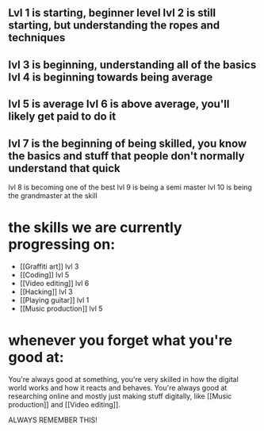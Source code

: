 Lvl 1 is starting, beginner level
lvl 2 is still starting, but understanding the ropes and techniques
-
lvl 3 is beginning, understanding all of the basics
lvl 4 is beginning towards being average
-
lvl 5 is average
lvl 6 is above average, you'll likely get paid to do it
-
lvl 7 is the beginning of being skilled, you know the basics and stuff that people don't normally understand that quick
-
lvl 8 is becoming one of the best
lvl 9 is being a semi master
lvl 10 is being the grandmaster at the skill

# the skills we are currently progressing on:

- [[Graffiti art]] lvl 3
- [[Coding]] lvl 5
- [[Video editing]] lvl 6
- [[Hacking]] lvl 3
- [[Playing guitar]] lvl 1
- [[Music production]] lvl 5

# whenever you forget what you're good at:

You're always good at something, you're very skilled in how the digital world works and how it reacts and behaves. You're always good at researching online and mostly just making stuff digitally, like [[Music production]] and [[Video editing]]. 

ALWAYS REMEMBER THIS!

